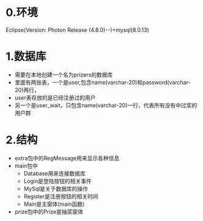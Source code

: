# 0.环境

Eclipse(Version: Photon Release (4.8.0)--)+mysql(8.0.13)

# 1.数据库

 * 需要在本地创建一个名为prizers的数据库
 * 里面有两张表，一个是user,包含name(varchar-20)和password(varchar-20)两行，
 * user表存放的是已经注册过的用户
 * 另一个是user_wait，只包含name(varchar-20)一行，代表所有没有中过奖的用户群

# 2.结构

* extra包中的RegMessage用来显示各种信息
* main包中
  * Database用来连接数据库
  * Login是登陆按钮的相关事件
  * MySql是关于数据库的操作
  * Register是注册按钮的相关时间
  * Main是主窗体(main函数)
* prize包中的Prize是抽奖窗体

